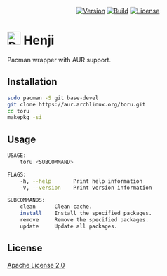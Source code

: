 <p align="center">
    <a href="https://github.com/PryosCode/toru/tags"><img alt="Version" src="https://img.shields.io/github/v/release/PryosCode/toru?label=Version"></a>
    <a href="https://github.com/PryosCode/toru/actions"><img alt="Build" src="https://github.com/PryosCode/toru/actions/workflows/build.yml/badge.svg"></a>
    <a href="https://github.com/PryosCode/toru/blob/master/LICENSE"><img alt="License" src="https://img.shields.io/github/license/PryosCode/toru?label=License"></a>
</p>

# <a href="https://github.com/PryosCode/toru/blob/master/img/pacman.png"><img src="https://github.com/PryosCode/toru/raw/master/img/pacman.png" alt="Pacman" width="30" height="auto"></a> Henji

Pacman wrapper with AUR support.

## Installation

```bash
sudo pacman -S git base-devel
git clone https://aur.archlinux.org/toru.git
cd toru
makepkg -si
```

## Usage

```bash
USAGE:
    toru <SUBCOMMAND>

FLAGS:
    -h, --help       Print help information
    -V, --version    Print version information

SUBCOMMANDS:
    clean      Clean cache.
    install    Install the specified packages.
    remove     Remove the specified packages.
    update     Update all packages.
```

## License

[Apache License 2.0](https://github.com/PryosCode/toru/blob/master/LICENSE)